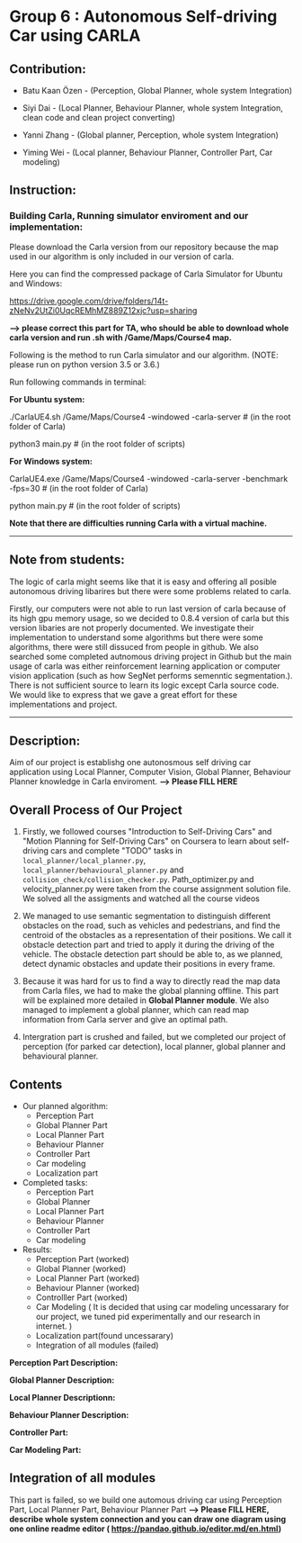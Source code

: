 # Group 6 : Autonomous Self-driving Car using CARLA

## Contribution:
- Batu Kaan Özen - (Perception, Global Planner, whole system Integration) 

- Siyi Dai       - (Local Planner, Behaviour Planner, whole system Integration, clean code and clean project converting)

- Yanni Zhang    - (Global planner, Perception, whole system Integration)

- Yiming Wei      - (Local planner, Behaviour Planner, Controller Part, Car modeling)

## Instruction:

### Building Carla, Running simulator enviroment and our implementation:
Please download the Carla version from our repository because the map used in our algorithm is only included in our version of carla.

Here you can find the compressed package of Carla Simulator for Ubuntu and Windows: 

https://drive.google.com/drive/folders/14t-zNeNv2UtZi0UqcREMhMZ889Z12xjc?usp=sharing

**--> please correct this part for TA, who should be able to download whole carla version and run .sh with /Game/Maps/Course4  map.**

Following is the method to run Carla simulator and our algorithm. (NOTE: please run on python version 3.5 or 3.6.)

Run following commands in terminal: 

**For Ubuntu system:**

./CarlaUE4.sh  /Game/Maps/Course4 -windowed -carla-server    # (in the root folder of Carla)

python3 main.py     # (in the root folder of scripts)

**For Windows system:**

CarlaUE4.exe /Game/Maps/Course4 -windowed -carla-server -benchmark -fps=30          # (in the root folder of Carla)

python main.py      # (in the root folder of scripts)

**Note that there are difficulties running Carla with a virtual machine.**

****


## Note from students:

The  logic of carla might seems like that it is easy and offering all posible autonomous driving libarires but there were some problems related to carla.

Firstly, our computers were not able to run last version of carla because of its high gpu memory usage, so we decided to 0.8.4 version of carla but this version libaries are not properly documented. We investigate their implementation to understand some algorithms but there were some algorithms, there were still dissuced from  people in github. We also searched some completed autnomous driving project in Github but the main usage of carla was either reinforcement learning application or computer vision application (such as how SegNet performs semenntic segmentation.). There is not sufficient source to learn its logic except Carla source code. We would like to express that we gave a great effort for these implementations and project. 

****
## Description:

Aim of our project is establishg one autonosmous self driving car application using Local Planner, Computer Vision, Global Planner, Behaviour Planner knowledge in Carla enviroment.
**--> Please FILL HERE** 

## Overall Process of Our Project

1. Firstly, we followed courses "Introduction to Self-Driving Cars" and "Motion Planning for Self-Driving Cars" on Coursera to learn about self-driving cars and complete "TODO" tasks in `local_planner/local_planner.py`, `local_planner/behavioural_planner.py` and `collision_check/collision_checker.py`. 
Path_optimizer.py and velocity_planner.py were taken from the course assignment solution file. We solved all the assigments and watched all the course videos 

2. We managed to use semantic segmentation to distinguish different obstacles on the road, such as vehicles and pedestrians, and find the centroid of the obstacles as a representation of their positions. We call it obstacle detection part and tried to apply it during the driving of the vehicle. The obstacle detection part should be able to, as we planned, detect dynamic obstacles and update their positions in every frame. 

3. Because it was hard for us to find a way to directly read the map data from Carla files, we had to make the global planning offline. This part will be explained more detailed in **Global Planner module**. 
We also managed to implement a global planner, which can read map information from Carla server and give an optimal path. 

4. Intergration part is crushed and failed, but we completed our project of perception (for parked car detection), local planner, global planner and behavioural planner.





## Contents
- Our planned algorithm:
    - Perception Part
    - Global Planner Part
    - Local Planner Part
    - Behaviour Planner
    - Controller Part
    - Car modeling
    - Localization part
- Completed tasks:
    - Perception Part
    - Global Planner
    - Local Planner Part
    - Behaviour Planner
    - Controller Part
    - Car modeling
- Results:
    - Perception Part (worked)
    - Global Planner (worked)
    - Local Planner Part (worked)
    - Behaviour Planner (worked)
    - Controlller Part (worked)
    - Car Modeling ( It is decided that using car modeling uncessarary for our project, we tuned pid experimentally and our research in internet. )
    - Localization part(found uncessarary)
    - Integration of all modules (failed)


**Perception Part Description:**

**Global Planner Description:**

**Local Planner Descriptionn:**

**Behaviour Planner Description:**

**Controller Part:**

**Car Modeling Part:**


## Integration of all modules

This part is failed, so we build one automous driving car using Perception Part, Local Planner Part, Behaviour Planner Part
**--> Please FILL HERE, describe whole system connection and you can draw one diagram using one online readme editor ( https://pandao.github.io/editor.md/en.html)**









